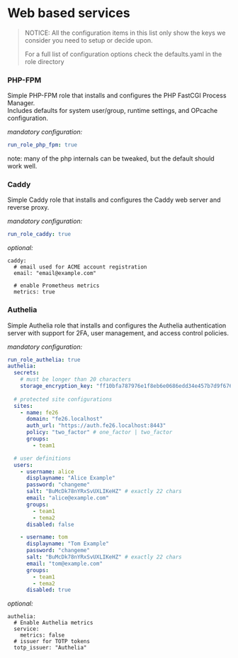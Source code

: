 # Web based services


> NOTICE: All the configuration items in this list only show the keys we consider you need to setup or decide upon.
>
> For a full list of configuration options check the defaults.yaml in the role directory


### PHP-FPM

Simple PHP-FPM role that installs and configures the PHP FastCGI Process Manager.  
Includes defaults for system user/group, runtime settings, and OPcache configuration.

_mandatory configuration:_

```yaml
run_role_php_fpm: true
```

note: many of the php internals can be tweaked, but the default should work well.


### Caddy

Simple Caddy role that installs and configures the Caddy web server and reverse proxy.

_mandatory configuration:_

```yaml
run_role_caddy: true
```
_optional:_
```
caddy:
  # email used for ACME account registration
  email: "email@example.com"

  # enable Prometheus metrics
  metrics: true
```

### Authelia

Simple Authelia role that installs and configures the Authelia authentication server with support for 2FA, user management, and access control policies.

_mandatory configuration:_

```yaml
run_role_authelia: true
authelia:  
  secrets:
    # must be longer than 20 characters
    storage_encryption_key: "ff10bfa787976e1f8eb6e0686edd34e457b7d9f6765ff10bfa787976e1f8eb6e0686edd34e457b7d9f6765"
    
  # protected site configurations
  sites:
    - name: fe26
      domain: "fe26.localhost"
      auth_url: "https://auth.fe26.localhost:8443"
      policy: "two_factor" # one_factor | two_factor
      groups:
        - team1

  # user definitions
  users:
    - username: alice
      displayname: "Alice Example"
      password: "changeme"
      salt: "BuMcDk78nYRxSvUXLIKeHZ" # exactly 22 chars
      email: "alice@example.com"
      groups:
        - team1
        - tema2
      disabled: false

    - username: tom
      displayname: "Tom Example"
      password: "changeme"
      salt: "BuMcDk78nYRxSvUXLIKeHZ" # exactly 22 chars
      email: "tom@example.com"
      groups:
        - team1
        - tema2
      disabled: true

```
_optional:_
```
authelia:
  # Enable Authelia metrics
  service:
    metrics: false
  # issuer for TOTP tokens
  totp_issuer: "Authelia"

```